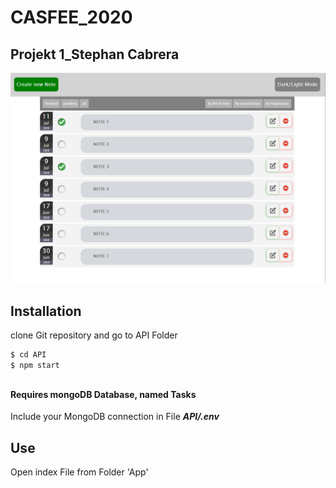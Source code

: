 # CASFEE_2020
## Projekt 1_Stephan Cabrera

![Alt text](/App/img/noteApp.png?raw=true "Title")

## Installation

clone Git repository and go to API Folder

```sh
$ cd API
$ npm start
```
##
#### Requires mongoDB Database, named Tasks
Include your MongoDB connection in File ***API/.env***
##

## Use

Open index File from Folder 'App'



